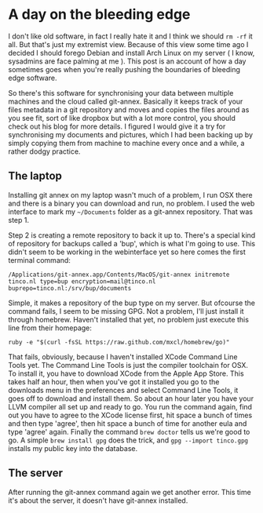 A day on the bleeding edge
==========================

I don't like old software, in fact I really hate it and I think we should `rm -rf` it all. But that's just my extremist view. Because of this view some time ago I decided I should forego Debian and install Arch Linux on my server ( I know, sysadmins are face palming at me ). This post is an account of how a day sometimes goes when you're really pushing the boundaries of bleeding edge software.

So there's this software for synchronising your data between multiple machines and the cloud called git-annex. Basically it keeps track of your files metadata in a git repository and moves and copies the files around as you see fit, sort of like dropbox but with a lot more control, you should check out his blog for more details. I figured I would give it a try for synchronising my documents and pictures, which I had been backing up by simply copying them from machine to machine every once and a while, a rather dodgy practice.

The laptop
--------------
Installing git annex on my laptop wasn't much of a problem, I run OSX there and  there is a binary you can download and run, no problem. I used the web interface to mark my `~/Documents` folder as a git-annex repository. That was step 1. 

Step 2 is creating a remote repository to back it up to. There's a special kind of repository for backups called a 'bup', which is what I'm going to use. This didn't seem to be working in the webinterface yet so here comes the first terminal command:

    /Applications/git-annex.app/Contents/MacOS/git-annex initremote tinco.nl type=bup encryption=mail@tinco.nl buprepo=tinco.nl:/srv/bup/documents

Simple, it makes a repository of the bup type on my server. But ofcourse the command fails, I seem to be missing GPG. Not a problem, I'll just install it through homebrew. Haven't installed that yet, no problem just execute this line from their homepage:

    ruby -e "$(curl -fsSL https://raw.github.com/mxcl/homebrew/go)" 

That fails, obviously, because I haven't installed XCode Command Line Tools yet. The Command Line Tools is just the compiler toolchain for OSX. To install it, you have to download XCode from the Apple App Store. This takes half an hour, then when you've got it installed you go to the downloads menu in the preferences and select Command Line Tools, it goes off to download and install them. So about an hour later you have your LLVM compiler all set up and ready to go. You run the command again, find out you have to agree to the XCode license first, hit space a bunch of times and then type 'agree', then hit space a bunch of time for another eula and type 'agree' again. Finally the command `brew doctor` tells us we're good to go. A simple `brew install gpg` does the trick, and `gpg --import tinco.gpg` installs my public key into the database.

The server
---------------
After running the git-annex command again we get another error. This time it's about the server, it doesn't have git-annex installed.
